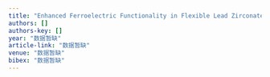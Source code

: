 ```yaml
---
title: "Enhanced Ferroelectric Functionality in Flexible Lead Zirconate Titanate Films with In Situ Substrate‐Clamping Compensation"
authors: []
authors-key: []
year: "数据暂缺"
article-link: "数据暂缺"
venue: "数据暂缺"
bibex: "数据暂缺"
---
```

